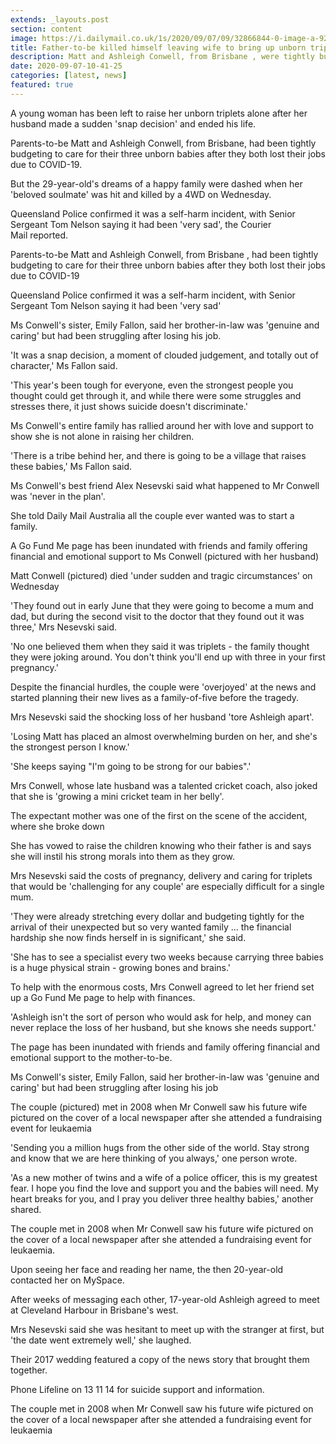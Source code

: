 ```yaml
---
extends: _layouts.post
section: content
image: https://i.dailymail.co.uk/1s/2020/09/07/09/32866844-0-image-a-92_1599466277460.jpg 
title: Father-to-be killed himself leaving wife to bring up unborn triplets after lost jobs during COVID-19 
description: Matt and Ashleigh Conwell, from Brisbane , were tightly budgeting  to care for their three unborn babies before Mr Conwell killed himself in a tragic car accident. 
date: 2020-09-07-10-41-25 
categories: [latest, news] 
featured: true 
--- 
```

A young woman has been left to raise her unborn triplets alone after her husband made a sudden 'snap decision' and ended his life. 

Parents-to-be Matt and Ashleigh Conwell, from Brisbane, had been tightly budgeting to care for their three unborn babies after they both lost their jobs due to COVID-19.

But the 29-year-old's dreams of a happy family were dashed when her 'beloved soulmate' was hit and killed by a 4WD on Wednesday.

Queensland Police confirmed it was a self-harm incident, with Senior Sergeant Tom Nelson saying it had been 'very sad', the Courier Mail reported.

Parents-to-be Matt and Ashleigh Conwell, from Brisbane , had been tightly budgeting to care for their three unborn babies after they both lost their jobs due to COVID-19  

Queensland Police confirmed it was a self-harm incident, with Senior Sergeant Tom Nelson saying it had been 'very sad'

Ms Conwell's sister, Emily Fallon, said her brother-in-law was 'genuine and caring' but had been struggling after losing his job.

'It was a snap decision, a moment of clouded judgement, and totally out of character,' Ms Fallon said. 

'This year's been tough for everyone, even the strongest people you thought could get through it, and while there were some struggles and stresses there, it just shows suicide doesn't discriminate.' 

Ms Conwell's entire family has rallied around her with love and support to show she is not alone in raising her children.

'There is a tribe behind her, and there is going to be a village that raises these babies,' Ms Fallon said. 

Ms Conwell's best friend Alex Nesevski said what happened to Mr Conwell was 'never in the plan'.

She told Daily Mail Australia all the couple ever wanted was to start a family.  

A Go Fund Me page has been inundated with friends and family offering financial and emotional support to Ms Conwell (pictured with her husband)

Matt Conwell (pictured) died 'under sudden and tragic circumstances' on Wednesday

'They found out in early June that they were going to become a mum and dad, but during the second visit to the doctor that they found out it was three,' Mrs Nesevski said.

'No one believed them when they said it was triplets - the family thought they were joking around. You don't think you'll end up with three in your first pregnancy.'

Despite the financial hurdles, the couple were 'overjoyed' at the news and started planning their new lives as a family-of-five before the tragedy.

Mrs Nesevski said the shocking loss of her husband 'tore Ashleigh apart'. 

'Losing Matt has placed an almost overwhelming burden on her, and she's the strongest person I know.'

'She keeps saying "I'm going to be strong for our babies".'

Mrs Conwell, whose late husband was a talented cricket coach, also joked that she is 'growing a mini cricket team in her belly'.

The expectant mother was one of the first on the scene of the accident, where she broke down

She has vowed to raise the children knowing who their father is and says she will instil his strong morals into them as they grow.

Mrs Nesevski said the costs of pregnancy, delivery and caring for triplets that would be 'challenging for any couple' are especially difficult for a single mum. 

'They were already stretching every dollar and budgeting tightly for the arrival of their unexpected but so very wanted family ... the financial hardship she now finds herself in is significant,' she said.  

'She has to see a specialist every two weeks because carrying three babies is a huge physical strain - growing bones and brains.'

To help with the enormous costs, Mrs Conwell agreed to let her friend set up a Go Fund Me page to help with finances.

'Ashleigh isn't the sort of person who would ask for help, and money can never replace the loss of her husband, but she knows she needs support.'

The page has been inundated with friends and family offering financial and emotional support to the mother-to-be. 

Ms Conwell's sister, Emily Fallon, said her brother-in-law was 'genuine and caring' but had been struggling after losing his job

The couple (pictured) met in 2008 when Mr Conwell saw his future wife pictured on the cover of a local newspaper after she attended a fundraising event for leukaemia

'Sending you a million hugs from the other side of the world. Stay strong and know that we are here thinking of you always,' one person wrote.

'As a new mother of twins and a wife of a police officer, this is my greatest fear. I hope you find the love and support you and the babies will need. My heart breaks for you, and I pray you deliver three healthy babies,' another shared. 

The couple met in 2008 when Mr Conwell saw his future wife pictured on the cover of a local newspaper after she attended a fundraising event for leukaemia.

Upon seeing her face and reading her name, the then 20-year-old contacted her on MySpace.

After weeks of messaging each other, 17-year-old Ashleigh agreed to meet at Cleveland Harbour in Brisbane's west.

Mrs Nesevski said she was hesitant to meet up with the stranger at first, but 'the date went extremely well,' she laughed.

Their 2017 wedding featured a copy of the news story that brought them together.

Phone Lifeline on 13 11 14 for suicide support and information.

The couple met in 2008 when Mr Conwell saw his future wife pictured on the cover of a local newspaper after she attended a fundraising event for leukaemia

